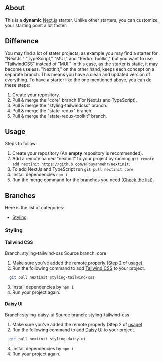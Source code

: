 ## About

This is a **dynamic** [Next.js](https://nextjs.org/) starter. Unlike other starters, you can customize your starting point a lot faster.

## Difference

You may find a lot of stater projects, as example you may find a starter for "NextJs," "TypeScript," "MUI," and "Redux Toolkit," but you want to use "TailwindCSS" instead of "MUI." In this case, as the starter is static, it may become useless. "NextInit," on the other hand, keeps each concept on a separate branch. This means you have a clean and updated version of everything. To have a starter like the one mentioned above, you can do these steps:

1. Create your repository.
2. Pull & merge the "core" branch (For NextJs and TypeScript).
3. Pull & merge the "styling-tailwindcss" branch.
4. Pull & merge the "state-redux" branch.
5. Pull & merge the "state-redux-toolkit" branch.

## Usage

Steps to follow:

1. Create your repository (An **empty** repository is recommended).
2. Add a remote named "nextinit" to your project by running `git remote add nextinit https://github.com/HPouyanmehr/nextinit`.
3. To add NextJs and TypeScript run `git pull nextinit core`
4. Install dependencies `npm i`
5. Run the merge command for the branches you need ([Check the list](#branches)).

## Branches

Here is the list of categories:

- [Styling](#styling)

### Styling

#### Tailwind CSS

Branch: styling-tailwind-css
Source branch: core

1. Make sure you've added the remote properly (Step 2 of [usage](#usage)).
2. Run the following command to add [Tailwind CSS](https://tailwindcss.com/) to your project.

```bash
  git pull nextinit styling-tailwind-css
```

3. Install dependencies by `npm i`
4. Run your project again.

#### Daisy UI

Branch: styling-daisy-ui
Source branch: styling-tailwind-css

1. Make sure you've added the remote properly (Step 2 of [usage](#usage)).
2. Run the following command to add [Daisy UI](https://daisyui.com/) to your project.

```bash
  git pull nextinit styling-daisy-ui
```

3. Install dependencies by `npm i`
4. Run your project again.
